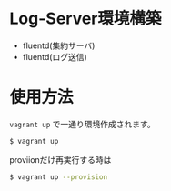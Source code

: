 Log-Server環境構築
===

- fluentd(集約サーバ)
- fluentd(ログ送信)

# 使用方法
`vagrant up` で一通り環境作成されます。
```bash
$ vagrant up
```

proviionだけ再実行する時は
```bash
$ vagrant up --provision
```
